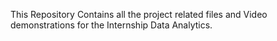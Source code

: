 This Repository Contains all the project related files and Video demonstrations for the Internship Data Analytics.
